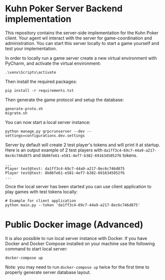 # Kuhn Poker Server Backend implementation

This repository contains the server-side implementation for the Kuhn Poker client. Your agent wil interact with the server for game-coordination and administration. You can start this server locally to start a game yourself and test your implementation.

In order to locally run a game server create a new virtual environment with PyCharm, and activate the virtual environment:
```
.\venv\Scripts\activate
```

Then install the required packages:
```
pip install -r requirements.txt
```

Then generate the game protocol and setup the database: 
```
generate-proto.sh
migrate.sh
```

You can now start a local server instance:
```
python manage.py grpcrunserver --dev --settings=configurations.dev.settings
```

Server by default will create 2 test player's tokens and will print it at startup. 
Here is an output example of 2 test players with `da1ff3c4-69c7-44a9-a217-8ec6c746d875` and 
`8b06fe61-e581-4ef7-b382-6916345052f6` tokens.

```
...
Player test@test: da1ff3c4-69c7-44a9-a217-8ec6c746d875
Player test@test: 8b06fe61-e581-4ef7-b382-6916345052f6
...
```

Once the local server has been started you can use client application to play games with test tokens locally:

```
# Example for client application
python main.py --token 'da1ff3c4-69c7-44a9-a217-8ec6c746d875'
```

# Public Docker image (Advanced)

It is also possible to run local server instance with Docker. 
If you have Docker and Docker Compose installed on your machine use the following command to start local server:

```
docker-compose up
```

Note: you may need to run `docker-compose up` twice for the first time to properly generate server database layout.
  